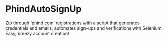 # PhindAutoSignUp
Zip through ‘phind.com’ registrations with a script that generates credentials and emails, automates sign-ups and verifications with Selenium. Easy, breezy account creation!
